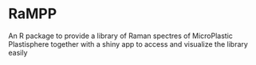 # RaMPP
An R package to provide a library of Raman spectres of MicroPlastic Plastisphere together with a shiny app to access and visualize the library easily


